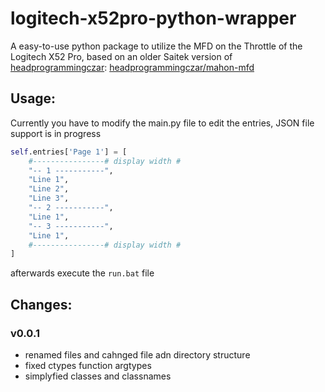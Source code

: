 # logitech-x52pro-python-wrapper

A easy-to-use python package to utilize the MFD on the Throttle of the Logitech X52 Pro, based on an older Saitek version of [headprogrammingczar](https://github.com/headprogrammingczar): [headprogrammingczar/mahon-mfd](https://github.com/headprogrammingczar/mahon-mfd)

## Usage:

Currently you have to modify the main.py file to edit the entries, JSON file support is in progress

```python
self.entries['Page 1'] = [
    #----------------# display width #
    "-- 1 -----------",
    "Line 1",
    "Line 2",
    "Line 3",
    "-- 2 -----------",
    "Line 1",
    "-- 3 -----------",
    "Line 1",
    #----------------# display width #
]
```

afterwards execute the `run.bat` file

## Changes:

### v0.0.1

* renamed files and cahnged file adn directory structure
* fixed ctypes function argtypes
* simplyfied classes and classnames
